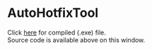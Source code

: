 # AutoHotfixTool
Click [here](https://github.com/dumpoepega/AutoHotfixTool/releases) for compiled (.exe) file. </br>
Source code is available above on this window.
